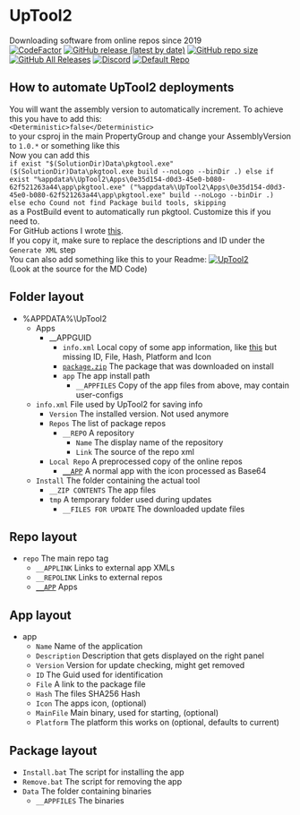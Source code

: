 # UpTool2
Downloading software from online repos since 2019\
[![CodeFactor](https://www.codefactor.io/repository/github/jfronny/uptool2/badge)](https://www.codefactor.io/repository/github/jfronny/uptool2)
[![GitHub release (latest by date)](https://img.shields.io/github/v/release/JFronny/UpTool2)](https://github.com/JFronny/UpTool2/releases/latest)
[![GitHub repo size](https://img.shields.io/github/repo-size/JFronny/UpTool2)](https://github.com/JFronny/UpTool2/archive/master.zip)
[![GitHub All Releases](https://img.shields.io/github/downloads/JFronny/UpTool2/total)](https://github.com/JFronny/UpTool2/releases)
[![Discord](https://img.shields.io/discord/466965965658128384)](https://discordapp.com/invite/UjhHBqt)
[![Default Repo](https://img.shields.io/badge/Default-Repo-informational)](https://gist.github.com/JFronny/f1ccbba3d8a2f5862592bb29fdb612c4)
## How to automate UpTool2 deployments
You will want the assembly version to automatically increment.
To achieve this you have to add this:\
`<Deterministic>false</Deterministic>`\
to your csproj in the main PropertyGroup and change your AssemblyVersion to `1.0.*` or something like this\
Now you can add this\
```if exist "$(SolutionDir)Data\pkgtool.exe" ($(SolutionDir)Data\pkgtool.exe build --noLogo --binDir .) else if exist "%appdata%\UpTool2\Apps\0e35d154-d0d3-45e0-b080-62f521263a44\app\pkgtool.exe" ("%appdata%\UpTool2\Apps\0e35d154-d0d3-45e0-b080-62f521263a44\app\pkgtool.exe" build --noLogo --binDir .) else echo Cound not find Package build tools, skipping```\
as a PostBuild event to automatically run pkgtool. Customize this if you need to.\
For GitHub actions I wrote [this](https://github.com/JFronny/CC-Clicker/blob/master/.github/workflows/main.yml).\
If you copy it, make sure to replace the descriptions and ID under the `Generate XML` step\
You can also add something like this to your Readme: [![UpTool2](https://img.shields.io/github/v/tag/JFronny/CC-Clicker?color=informational&label=UpTool2)](https://jfronny.github.io/home/uptool)\
(Look at the source for the MD Code)
## Folder layout
- %APPDATA%\UpTool2
  - Apps
    - __APPGUID
      - `info.xml` Local copy of some app information, like [this](https://github.com/JFronny/UpTool2#app-layout) but missing ID, File, Hash, Platform and Icon
      - [`package.zip`](https://github.com/JFronny/UpTool2#package-layout) The package that was downloaded on install
      - `app` The app install path
        - `__APPFILES` Copy of the app files from above, may contain user-configs
  - `info.xml` File used by UpTool2 for saving info
    - `Version` The installed version. Not used anymore
    - `Repos` The list of package repos
      - `__REPO` A repository
        - `Name` The display name of the repository
        - `Link` The source of the repo xml
    - `Local Repo` A preprocessed copy of the online repos
      - [`__APP`](https://github.com/JFronny/UpTool2#app-layout) A normal app with the icon processed as Base64
  - `Install` The folder containing the actual tool
    - `__ZIP CONTENTS` The app files
    - `tmp` A temporary folder used during updates
      - `__FILES FOR UPDATE` The downloaded update files
## Repo layout
- `repo` The main repo tag
  - `__APPLINK` Links to external app XMLs
  - `__REPOLINK` Links to external repos
  - [`__APP`](https://github.com/JFronny/UpTool2#app-layout) Apps
## App layout
- app
  - `Name` Name of the application
  - `Description` Description that gets displayed on the right panel
  - `Version` Version for update checking, might get removed
  - `ID` The Guid used for identification
  - `File` A link to the package file
  - `Hash` The files SHA256 Hash
  - `Icon` The apps icon, (optional)
  - `MainFile` Main binary, used for starting, (optional)
  - `Platform` The platform this works on (optional, defaults to current)
## Package layout
  - `Install.bat` The script for installing the app
  - `Remove.bat` The script for removing the app
  - `Data` The folder containing binaries
    - `__APPFILES` The binaries
